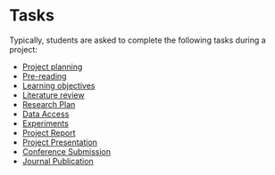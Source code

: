Tasks
=======================

Typically, students are asked to complete the following tasks during a project:
- [Project planning](../project-planning)
- [Pre-reading](../pre-reading)
- [Learning objectives](../learning-objectives)
- [Literature review](../literature-review)
- [Research Plan](../research-plan)
- [Data Access](../data-access)
- [Experiments](../experiments)
- [Project Report](../project-report)
- [Project Presentation](../project-presentation)
- [Conference Submission](../conference-submission)
- [Journal Publication](../journal-publication)
